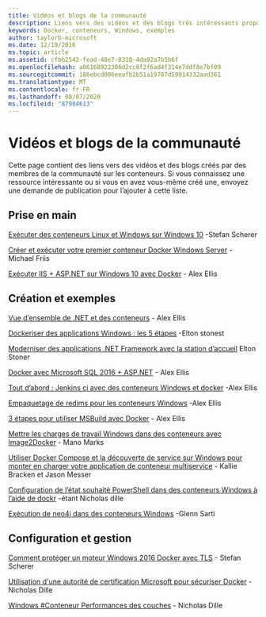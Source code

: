 ```yaml
---
title: Vidéos et blogs de la communauté
description: Liens vers des vidéos et des blogs très intéressants proposés par la communauté sur les conteneurs Windows
keywords: Docker, conteneurs, Windows, exemples
author: taylorb-microsoft
ms.date: 12/19/2016
ms.topic: article
ms.assetid: cfbb2542-fead-48e7-8318-4da92a7b5b6f
ms.openlocfilehash: a06168922306d2cc8f2f6ad4f314e7ddf8e7bf09
ms.sourcegitcommit: 186ebcd006eeafb2b51a19787d59914332aad361
ms.translationtype: MT
ms.contentlocale: fr-FR
ms.lasthandoff: 08/07/2020
ms.locfileid: "87984613"
---
```

# <a name="community-videos-and-blogs"></a>Vidéos et blogs de la communauté

Cette page contient des liens vers des vidéos et des blogs créés par des membres de la communauté sur les conteneurs.  Si vous connaissez une ressource intéressante ou si vous en avez vous-même créé une, envoyez une demande de publication pour l’ajouter à cette liste.

## <a name="getting-started"></a>Prise en main

[Exécuter des conteneurs Linux et Windows sur Windows 10](https://stefanscherer.github.io/run-linux-and-windows-containers-on-windows-10/) -Stefan Scherer

[Créer et exécuter votre premier conteneur Docker Windows Server](https://blog.docker.com/2016/09/build-your-first-docker-windows-server-container/) - Michael Friis

[Exécuter IIS + ASP.NET sur Windows 10 avec Docker](https://blog.alexellis.io/run-iis-asp-net-on-windows-10-with-docker/) - Alex Ellis

## <a name="building-and-examples"></a>Création et exemples

[Vue d’ensemble de .NET et des conteneurs](https://blog.alexellis.io/docker-dotnet-containers/) - Alex Ellis

[Dockeriser des applications Windows : les 5 étapes](https://blog.sixeyed.com/how-to-dockerize-windows-applications/) -Elton stonest

[Moderniser des applications .NET Framework avec la station d’accueil](https://www.pluralsight.com/courses/modernizing-dotnet-framework-apps-docker?clickid=UVL20JTFpzK6UDSX5n1b5zmyUkgWUPWOz3Pjwg0&irgwc=1&mpid=1197078&utm_source=impactradius&utm_medium=digital_affiliate&utm_campaign=1197078&aid=7010a000001xAKZAA2) Elton Stoner

[Docker avec Microsoft SQL 2016 + ASP.NET](https://blog.alexellis.io/docker-does-sql2016-aspnet/) - Alex Ellis

[Tout d’abord : Jenkins ci avec des conteneurs Windows et docker](https://blog.alexellis.io/continuous-integration-docker-windows-containers/) -Alex Ellis

[Empaquetage de redims pour les conteneurs Windows](https://blog.alexellis.io/packaging-windows-containers/) -Alex Ellis

[3 étapes pour utiliser MSBuild avec Docker](https://blog.alexellis.io/3-steps-to-msbuild-with-docker/) - Alex Ellis

[Mettre les charges de travail Windows dans des conteneurs avec Image2Docker](https://blog.docker.com/2016/10/containerize-windows-workloads-image2docker/) - Mano Marks

[Utiliser Docker Compose et la découverte de service sur Windows pour monter en charger votre application de conteneur multiservice](https://techcommunity.microsoft.com/t5/Containers/Use-Docker-Compose-and-Service-Discovery-on-Windows-to-scale-out/ba-p/382312) - Kallie Bracken et Jason Messer

[Configuration de l’état souhaité PowerShell dans des conteneurs Windows à l’aide de dockr](https://dille.name/blog/2016/06/17/powershell-desired-state-configuration-psdsc-in-windows-containers-using-docker/) -étant Nicholas dille

[Exécution de neo4j dans des conteneurs Windows](https://glennsarti.github.io/blog/neo4j-nano-containers) -Glenn Sarti

## <a name="configuration-and-managment"></a>Configuration et gestion

[Comment protéger un moteur Windows 2016 Docker avec TLS](https://stefanscherer.github.io/protecting-a-windows-2016-docker-engine-with-tls/) - Stefan Scherer

[Utilisation d'une autorité de certification Microsoft pour sécuriser Docker](https://dille.name/blog/2016/11/08/using-a-microsoft-ca-to-secure-docker/) - Nicholas Dille

[Windows #Conteneur Performances des couches](https://dille.name/blog/2017/01/13/windows-container-performance-of-layers/) - Nicholas Dille
